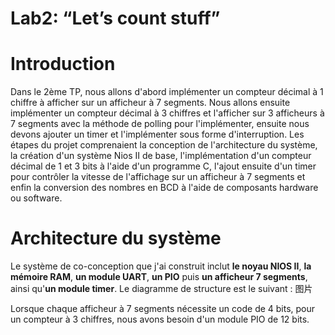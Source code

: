 # Lab2: “Let’s count stuff”
# Introduction
Dans le 2ème TP, nous allons d'abord implémenter un compteur décimal à 1 chiffre à afficher sur un afficheur à 7 segments. 
Nous allons ensuite implémenter un compteur décimal à 3 chiffres et l'afficher sur 3 afficheurs à 7 segments avec la méthode de polling pour l'implémenter, 
ensuite nous devons ajouter un timer et l'implémenter sous forme d'interruption.
Les étapes du projet comprenaient la conception de l'architecture du système, la création d'un système Nios II de base, 
l'implémentation d'un compteur décimal de 1 et 3 bits à l'aide d'un programme C, 
l'ajout ensuite d'un timer pour contrôler la vitesse de l'affichage sur un afficheur à 7 segments 
et enfin la conversion des nombres en BCD à l'aide de composants hardware ou software.


# Architecture du système
Le système de co-conception que j'ai construit inclut **le noyau NIOS II**, **la mémoire RAM**, **un module UART**, **un PIO** puis **un afficheur 7 segments**, ainsi qu'**un module timer**. Le diagramme de structure est le suivant : 
图片

Lorsque chaque afficheur à 7 segments nécessite un code de 4 bits, pour un compteur à 3 chiffres, nous avons besoin d'un module PIO de 12 bits.
